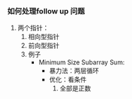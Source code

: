 

### 如何处理follow up 问题
1. 两个指针：
	1. 相向型指针
	2. 前向型指针
	3. 例子
		* Minimum Size Subarray Sum:
			 * 暴力法：两层循环
			 * 优化：看条件
			 	1. 全部是正数
	
